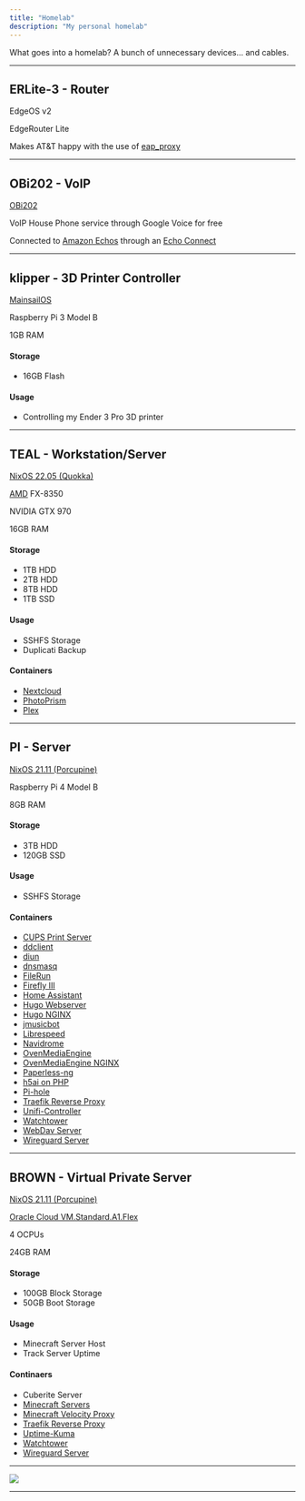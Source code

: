 ```yaml
---
title: "Homelab"
description: "My personal homelab"
---
```


What goes into a homelab? A bunch of unnecessary devices... and cables.

---

## ERLite-3 - Router

EdgeOS v2

EdgeRouter Lite

Makes AT&T happy with the use of [eap_proxy](https://github.com/jaysoffian/eap_proxy)

---
## OBi202 - VoIP

[OBi202](https://www.obitalk.com/info/products/obi202)

VoIP House Phone service through Google Voice for free

Connected to [Amazon Echos](https://www.youtube.com/watch?v=IRmGZSdH2qY) through an [Echo Connect](https://www.amazon.com/dp/B076ZRFP6Y)

---
## klipper - 3D Printer Controller

[MainsailOS](https://docs.mainsail.xyz/setup/mainsail-os)

Raspberry Pi 3 Model B

1GB RAM

#### Storage
 - 16GB Flash

#### Usage
 - Controlling my Ender 3 Pro 3D printer

---
## TEAL - Workstation/Server

[NixOS 22.05 (Quokka)](https://nixos.org/)

[AMD](https://youtu.be/zAEXuONMJCQ?t=45) FX-8350

NVIDIA GTX 970

16GB RAM

#### Storage
 - 1TB HDD
 - 2TB HDD
 - 8TB HDD
 - 1TB SSD

#### Usage
 - SSHFS Storage
 - Duplicati Backup

#### Containers
 - [Nextcloud](https://github.com/nextcloud/docker)
 - [PhotoPrism](https://docs.photoprism.app/getting-started/)
 - [Plex](https://github.com/linuxserver/docker-plex)

---
## PI - Server

[NixOS 21.11 (Porcupine)](https://nixos.org/)

Raspberry Pi 4 Model B

8GB RAM

#### Storage
 - 3TB HDD
 - 120GB SSD

#### Usage
 - SSHFS Storage

#### Containers
 - [CUPS Print Server](https://github.com/chuckcharlie/cups-avahi-airprint)
 - [ddclient](https://github.com/linuxserver/docker-ddclient)
 - [diun](https://crazymax.dev/diun/install/docker/)
 - [dnsmasq](https://github.com/LegitMagic/misc/tree/master/dnsmasq_docker)
 - [FileRun](https://docs.filerun.com/docker)
 - [Firefly III](https://docs.firefly-iii.org/firefly-iii/installation/docker/)
 - [Home Assistant](https://www.home-assistant.io/installation/generic-x86-64#install-home-assistant-container)
 - [Hugo Webserver](https://github.com/klakegg/docker-hugo)
 - [Hugo NGINX](https://github.com/nginxinc/docker-nginx)
 - [jmusicbot](https://github.com/craumix/jmb-container)
 - [Librespeed](https://github.com/librespeed/speedtest/blob/master/doc_docker.md)
 - [Navidrome](https://www.navidrome.org/docs/installation/docker/)
 - [OvenMediaEngine](https://airensoft.gitbook.io/ovenmediaengine/getting-started#running-with-docker)
 - [OvenMediaEngine NGINX](https://github.com/nginxinc/docker-nginx)
 - [Paperless-ng](https://paperless-ng.readthedocs.io/en/latest/setup.html#setup-docker-hub)
 - [h5ai on PHP](https://github.com/docker-library/php)
 - [Pi-hole](https://github.com/pi-hole/docker-pi-hole)
 - [Traefik Reverse Proxy](https://github.com/traefik/traefik-library-image)
 - [Unifi-Controller](https://hub.docker.com/r/linuxserver/unifi-controller)
 - [Watchtower](https://github.com/containrrr/watchtower)
 - [WebDav Server](https://rclone.org/install/#install-with-docker)
 - [Wireguard Server](https://github.com/linuxserver/docker-wireguard)

---
## BROWN - Virtual Private Server

[NixOS 21.11 (Porcupine)](https://nixos.org/)

[Oracle Cloud VM.Standard.A1.Flex](https://www.oracle.com/cloud/free/)

4 OCPUs

24GB RAM

#### Storage
 - 100GB Block Storage
 - 50GB Boot Storage

#### Usage
 - Minecraft Server Host
 - Track Server Uptime

#### Continaers
 - Cuberite Server
 - [Minecraft Servers](https://github.com/itzg/docker-minecraft-server)
 - [Minecraft Velocity Proxy](https://github.com/itzg/docker-bungeecord)
 - [Traefik Reverse Proxy](https://github.com/traefik/traefik-library-image)
 - [Uptime-Kuma](https://github.com/louislam/uptime-kuma)
 - [Watchtower](https://github.com/containrrr/watchtower)
 - [Wireguard Server](https://github.com/linuxserver/docker-wireguard)

---
<img src="https://img.shields.io/date/1655394346?label=Last%20Updated&style=for-the-badge">

---

<script src="https://utteranc.es/client.js"
  repo="LegitMagic/terascripting"
  issue-term="og:title"
  theme="icy-dark"
  crossorigin="anonymous"
  async>
</script>
